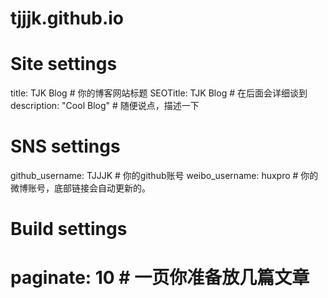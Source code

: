 # tjjjk.github.io
# Site settings
title: TJK Blog             # 你的博客网站标题
SEOTitle: TJK Blog			# 在后面会详细谈到
description: "Cool Blog"    # 随便说点，描述一下

# SNS settings      
github_username: TJJJK     # 你的github账号
weibo_username: huxpro      # 你的微博账号，底部链接会自动更新的。

# Build settings
# paginate: 10              # 一页你准备放几篇文章